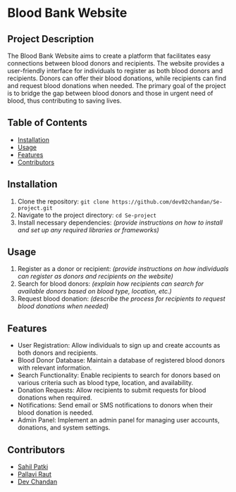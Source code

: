 # Blood Bank Website

## Project Description
The Blood Bank Website aims to create a platform that facilitates easy connections between blood donors and recipients. The website provides a user-friendly interface for individuals to register as both blood donors and recipients. Donors can offer their blood donations, while recipients can find and request blood donations when needed. The primary goal of the project is to bridge the gap between blood donors and those in urgent need of blood, thus contributing to saving lives.

## Table of Contents
- [Installation](#installation)
- [Usage](#usage)
- [Features](#features)
- [Contributors](#contributors)

## Installation
1. Clone the repository: `git clone https://github.com/dev02chandan/Se-project.git`
2. Navigate to the project directory: `cd Se-project`
3. Install necessary dependencies: _(provide instructions on how to install and set up any required libraries or frameworks)_

## Usage
1. Register as a donor or recipient: _(provide instructions on how individuals can register as donors and recipients on the website)_
2. Search for blood donors: _(explain how recipients can search for available donors based on blood type, location, etc.)_
3. Request blood donation: _(describe the process for recipients to request blood donations when needed)_

## Features
- User Registration: Allow individuals to sign up and create accounts as both donors and recipients.
- Blood Donor Database: Maintain a database of registered blood donors with relevant information.
- Search Functionality: Enable recipients to search for donors based on various criteria such as blood type, location, and availability.
- Donation Requests: Allow recipients to submit requests for blood donations when required.
- Notifications: Send email or SMS notifications to donors when their blood donation is needed.
- Admin Panel: Implement an admin panel for managing user accounts, donations, and system settings.

## Contributors
- [Sahil Patki](https://github.com/SahilPatki30082002/SahilPatki30082002)
- [Pallavi Raut](https://github.com/PosInfinity)
- [Dev Chandan](https://github.com/dev02chandan)
